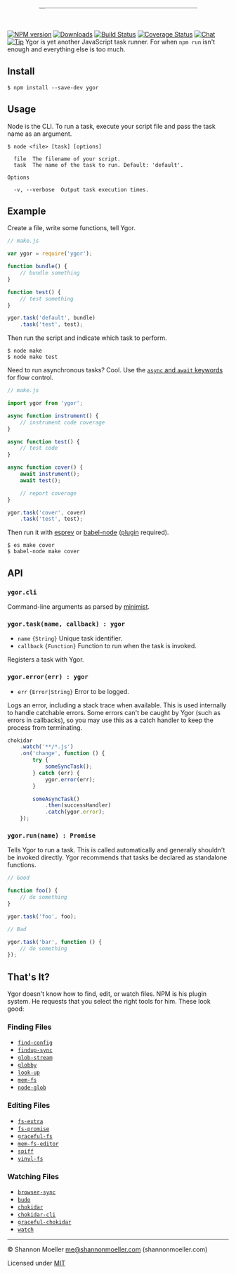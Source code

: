 <div style="text-align:center;"><img src="https://cdn.rawgit.com/shannonmoeller/ygor/master/logo.svg" alt="ygor" width="360" style="max-width:100%;height:1%;" /></div>

[![NPM version][npm-img]][npm-url] [![Downloads][downloads-img]][npm-url] [![Build Status][travis-img]][travis-url] [![Coverage Status][coveralls-img]][coveralls-url] [![Chat][gitter-img]][gitter-url] [![Tip][amazon-img]][amazon-url]
Ygor is yet another JavaScript task runner. For when `npm run` isn't enough and everything else is too much.

## Install

    $ npm install --save-dev ygor

## Usage

Node is the CLI. To run a task, execute your script file and pass the task name as an argument.

    $ node <file> [task] [options]

      file  The filename of your script.
      task  The name of the task to run. Default: 'default'.

    Options

      -v, --verbose  Output task execution times.

## Example

Create a file, write some functions, tell Ygor.

```js
// make.js

var ygor = require('ygor');

function bundle() {
    // bundle something
}

function test() {
    // test something
}

ygor.task('default', bundle)
    .task('test', test);
```

Then run the script and indicate which task to perform.

    $ node make
    $ node make test

Need to run asynchronous tasks? Cool. Use the [`async` and `await` keywords](https://jakearchibald.com/2014/es7-async-functions/) for flow control.

```js
// make.js

import ygor from 'ygor';

async function instrument() {
    // instrument code coverage
}

async function test() {
    // test code
}

async function cover() {
    await instrument();
    await test();

    // report coverage
}

ygor.task('cover', cover)
    .task('test', test);
```

Then run it with [esprev](https://github.com/shannonmoeller/esprev) or [babel-node](http://babeljs.io/docs/usage/cli/#babel-node) ([plugin](transform-async-to-generator) required).

    $ es make cover
    $ babel-node make cover

## API

### `ygor.cli`

Command-line arguments as parsed by [minimist](http://npm.im/minimist).

### `ygor.task(name, callback) : ygor`

- `name` `{String}` Unique task identifier.
- `callback` `{Function}` Function to run when the task is invoked.

Registers a task with Ygor.

### `ygor.error(err) : ygor`

- `err` `{Error|String}` Error to be logged.

Logs an error, including a stack trace when available. This is used internally to handle catchable errors. Some errors can't be caught by Ygor (such as errors in callbacks), so you may use this as a catch handler to keep the process from terminating.

```js
chokidar
    .watch('**/*.js')
    .on('change', function () {
        try {
            someSyncTask();
        } catch (err) {
            ygor.error(err);
        }

        someAsyncTask()
            .then(successHandler)
            .catch(ygor.error);
    });
```

### `ygor.run(name) : Promise`

Tells Ygor to run a task. This is called automatically and generally shouldn't be invoked directly. Ygor recommends that tasks be declared as standalone functions.

```js
// Good

function foo() {
    // do something
}

ygor.task('foo', foo);

// Bad

ygor.task('bar', function () {
    // do something
});
```

## That's It?

Ygor doesn't know how to find, edit, or watch files. NPM is his plugin system. He requests that you select the right tools for him. These look good:

### Finding Files

- [`find-config`](http://npm.im/find-config)
- [`findup-sync`](http://npm.im/findup-sync)
- [`glob-stream`](http://npm.im/glob-stream)
- [`globby`](http://npm.im/globby)
- [`look-up`](http://npm.im/look-up)
- [`mem-fs`](http://npm.im/mem-fs)
- [`node-glob`](http://npm.im/node-glob)

### Editing Files

- [`fs-extra`](http://npm.im/fs-extra)
- [`fs-promise`](http://npm.im/fs-promise)
- [`graceful-fs`](http://npm.im/graceful-fs)
- [`mem-fs-editor`](http://npm.im/mem-fs-editor)
- [`spiff`](http://npm.im/spiff)
- [`vinyl-fs`](http://npm.im/vinyl-fs)

### Watching Files

- [`browser-sync`](http://npm.im/browser-sync)
- [`budo`](http://npm.im/budo)
- [`chokidar`](http://npm.im/chokidar)
- [`chokidar-cli`](http://npm.im/chokidar-cli)
- [`graceful-chokidar`](http://npm.im/graceful-chokidar)
- [`watch`](http://npm.im/watch)

----

© Shannon Moeller <me@shannonmoeller.com> (shannonmoeller.com)

Licensed under [MIT](http://shannonmoeller.com/mit.txt)

[amazon-img]:    https://img.shields.io/badge/amazon-tip_jar-yellow.svg?style=flat-square
[amazon-url]:    https://www.amazon.com/gp/registry/wishlist/1VQM9ID04YPC5?sort=universal-price
[coveralls-img]: http://img.shields.io/coveralls/shannonmoeller/ygor/master.svg?style=flat-square
[coveralls-url]: https://coveralls.io/r/shannonmoeller/ygor
[downloads-img]: http://img.shields.io/npm/dm/ygor.svg?style=flat-square
[gitter-img]:    http://img.shields.io/badge/gitter-join_chat-1dce73.svg?style=flat-square
[gitter-url]:    https://gitter.im/shannonmoeller/shannonmoeller
[npm-img]:       http://img.shields.io/npm/v/ygor.svg?style=flat-square
[npm-url]:       https://npmjs.org/package/ygor
[travis-img]:    http://img.shields.io/travis/shannonmoeller/ygor.svg?style=flat-square
[travis-url]:    https://travis-ci.org/shannonmoeller/ygor
